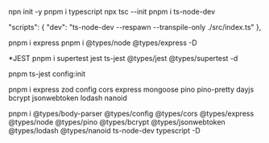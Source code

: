 npn init -y
pnpm i typescript
npx tsc --init
pnpm i ts-node-dev

"scripts": {
"dev": "ts-node-dev --respawn --transpile-only ./src/index.ts"
},

pnpm i express
pnpm i @types/node @types/express -D

\*JEST
pnpm i supertest jest ts-jest @types/jest @types/supertest -d

pnpm ts-jest config:init

pnpm i express zod config cors express mongoose pino pino-pretty dayjs bcrypt jsonwebtoken lodash nanoid

pnpm i @types/body-parser @types/config @types/cors @types/express @types/node @types/pino @types/bcrypt @types/jsonwebtoken @types/lodash @types/nanoid ts-node-dev typescript -D
